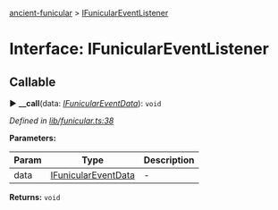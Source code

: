[ancient-funicular](../README.md) > [IFunicularEventListener](../interfaces/ifuniculareventlistener.md)



# Interface: IFunicularEventListener

## Callable
► **__call**(data: *[IFunicularEventData](ifuniculareventdata.md)*): `void`



*Defined in [lib/funicular.ts:38](https://github.com/AncientSouls/Funicular/blob/9099b0f/src/lib/funicular.ts#L38)*



**Parameters:**

| Param | Type | Description |
| ------ | ------ | ------ |
| data | [IFunicularEventData](ifuniculareventdata.md)   |  - |





**Returns:** `void`





